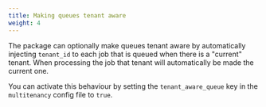 ```yaml
---
title: Making queues tenant aware
weight: 4
---
```


The package can optionally make queues tenant aware by automatically injecting `tenant_id` to each job that is queued when there is a "current" tenant. When processing the job that tenant will automatically be made the current one.

You can activate this behaviour by setting the `tenant_aware_queue` key in the `multitenancy` config file to `true`.
